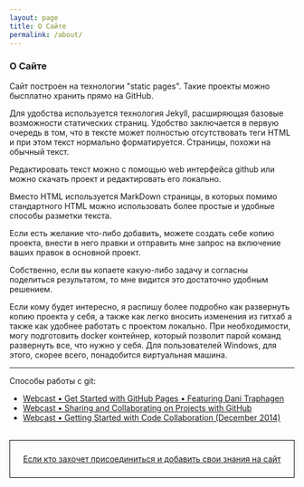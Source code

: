 ```yaml
---
layout: page
title: О Сайте
permalink: /about/
---
```


### О Сайте

Сайт построен на технологии "static pages". Такие проекты можно бысплатно
хранить прямо на GitHub.

Для удобства используется технология Jekyll, расширяющая базовые возможности статических страниц.
Удобство заключается в первую очередь в том, что в тексте может полностью отсутствовать теги HTML и при этом текст нормально форматируется. Страницы, похожи на обычный текст.

Редактировать текст можно с помощью web интерфейса github или можно скачать проект и редактировать его локально.

Вместо HTML используется MarkDown страницы, в которых помимо стандартного HTML можно использовать более простые и удобные способы разметки текста.

Если есть желание что-либо добавить, можете создать себе копию проекта, внести в него правки и отправить мне
запрос на включение ваших правок в основной проект.

Собственно, если вы копаете какую-либо задачу и согласны поделиться результатом, то мне видится это достаточно удобным решением.

Если кому будет интересно, я распишу более подробно как развернуть копию проекта у себя, а также как легко вносить изменения из гитхаб а также как удобнее работать с проектом локально. При необходимости, могу подготовить docker контейнер, который позволит парой команд развернуть все, что нужно у себя. Для пользователей Windows, для этого, скорее всего, понадобится виртуальная машина.

___

Способы работы с git:

<ul>
    <li><a href="http://www.youtube.com/watch?v=4TrOCv5Kukk">Webcast • Get Started with GitHub Pages • Featuring Dani Traphagen</a></li>
    <li><a href="http://www.youtube.com/watch?v=ifAEho6BmH0">Webcast • Sharing and Collaborating on Projects with GitHub</a></li>
    <li><a href="http://www.youtube.com/watch?v=lbLdbvIMHvw">Webcast • Getting Started with Code Collaboration (December 2014)</a></li>

</ul>

<br/>


<div align="center" style="padding:10px; border:thin solid black;">

<a href="/info/how-to-add-information-on-site/">Если кто захочет присоединиться и добавить свои знания на сайт</a>

</div>
